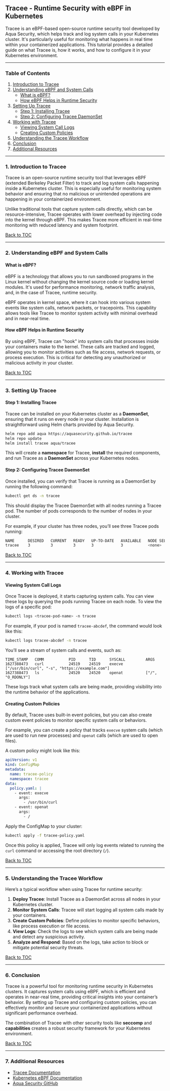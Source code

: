 
## **Tracee - Runtime Security with eBPF in Kubernetes**

Tracee is an eBPF-based open-source runtime security tool developed by Aqua Security, which helps track and log system calls in your Kubernetes cluster. It's particularly useful for monitoring what happens in real time within your containerized applications. This tutorial provides a detailed guide on what Tracee is, how it works, and how to configure it in your Kubernetes environment.

---

### **Table of Contents**

1. [Introduction to Tracee](#1-introduction-to-tracee)
2. [Understanding eBPF and System Calls](#2-understanding-ebpf-and-system-calls)
   - [What is eBPF?](#what-is-ebpf)
   - [How eBPF Helps in Runtime Security](#how-ebpf-helps-in-runtime-security)
3. [Setting Up Tracee](#3-setting-up-tracee)
   - [Step 1: Installing Tracee](#step-1-installing-tracee)
   - [Step 2: Configuring Tracee DaemonSet](#step-2-configuring-tracee-daemonset)
4. [Working with Tracee](#4-working-with-tracee)
   - [Viewing System Call Logs](#viewing-system-call-logs)
   - [Creating Custom Policies](#creating-custom-policies)
5. [Understanding the Tracee Workflow](#5-understanding-the-tracee-workflow)
6. [Conclusion](#6-conclusion)
7. [Additional Resources](#7-additional-resources)

---

### **1. Introduction to Tracee**

Tracee is an open-source runtime security tool that leverages eBPF (extended Berkeley Packet Filter) to track and log system calls happening inside a Kubernetes cluster. This is especially useful for monitoring system behavior and ensuring that no malicious or unintended operations are happening in your containerized environment.

Unlike traditional tools that capture system calls directly, which can be resource-intensive, Tracee operates with lower overhead by injecting code into the kernel through eBPF. This makes Tracee more efficient in real-time monitoring with reduced latency and system footprint.

[Back to TOC](#table-of-contents)

---

### **2. Understanding eBPF and System Calls**

#### **What is eBPF?**

eBPF is a technology that allows you to run sandboxed programs in the Linux kernel without changing the kernel source code or loading kernel modules. It's used for performance monitoring, network traffic analysis, and, in the case of Tracee, runtime security.

eBPF operates in kernel space, where it can hook into various system events like system calls, network packets, or tracepoints. This capability allows tools like Tracee to monitor system activity with minimal overhead and in near-real time.

#### **How eBPF Helps in Runtime Security**

By using eBPF, Tracee can "hook" into system calls that processes inside your containers make to the kernel. These calls are tracked and logged, allowing you to monitor activities such as file access, network requests, or process execution. This is critical for detecting any unauthorized or malicious activity in your cluster.

[Back to TOC](#table-of-contents)

---

### **3. Setting Up Tracee**

#### **Step 1: Installing Tracee**

Tracee can be installed on your Kubernetes cluster as a **DaemonSet**, ensuring that it runs on every node in your cluster. Installation is straightforward using Helm charts provided by Aqua Security.

```bash
helm repo add aqua https://aquasecurity.github.io/tracee
helm repo update
helm install tracee aqua/tracee
```

This will create a **namespace** for Tracee, **install** the required components, and run Tracee as a **DaemonSet** across your Kubernetes nodes.

#### **Step 2: Configuring Tracee DaemonSet**

Once installed, you can verify that Tracee is running as a DaemonSet by running the following command:

```bash
kubectl get ds -n tracee
```

This should display the Tracee DaemonSet with all nodes running a Tracee pod. The number of pods corresponds to the number of nodes in your cluster.

For example, if your cluster has three nodes, you’ll see three Tracee pods running:

```bash
NAME      DESIRED   CURRENT   READY   UP-TO-DATE   AVAILABLE   NODE SELECTOR   AGE
tracee    3         3         3       3            3           <none>          1m
```

[Back to TOC](#table-of-contents)

---

### **4. Working with Tracee**

#### **Viewing System Call Logs**

Once Tracee is deployed, it starts capturing system calls. You can view these logs by querying the pods running Tracee on each node. To view the logs of a specific pod:

```bash
kubectl logs <tracee-pod-name> -n tracee
```

For example, if your pod is named `tracee-abcdef`, the command would look like this:

```bash
kubectl logs tracee-abcdef -n tracee
```

You’ll see a stream of system calls and events, such as:

```
TIME_STAMP   COMM           PID      TID      SYSCALL         ARGS
1627388473   curl           24519    24519    execve          ["/usr/bin/curl", "-s", "https://example.com"]
1627388473   ls             24520    24520    openat          ["/", "O_RDONLY"]
```

These logs track what system calls are being made, providing visibility into the runtime behavior of the applications.

#### **Creating Custom Policies**

By default, Tracee uses built-in event policies, but you can also create custom event policies to monitor specific system calls or behaviors.

For example, you can create a policy that tracks `execve` system calls (which are used to run new processes) and `openat` calls (which are used to open files).

A custom policy might look like this:

```yaml
apiVersion: v1
kind: ConfigMap
metadata:
  name: tracee-policy
  namespace: tracee
data:
  policy.yaml: |
    - event: execve
      args:
        - /usr/bin/curl
    - event: openat
      args:
        - /
```

Apply the ConfigMap to your cluster:

```bash
kubectl apply -f tracee-policy.yaml
```

Once this policy is applied, Tracee will only log events related to running the `curl` command or accessing the root directory (`/`).

[Back to TOC](#table-of-contents)

---

### **5. Understanding the Tracee Workflow**

Here’s a typical workflow when using Tracee for runtime security:

1. **Deploy Tracee**: Install Tracee as a DaemonSet across all nodes in your Kubernetes cluster.
2. **Monitor System Calls**: Tracee will start logging all system calls made by your containers.
3. **Create Custom Policies**: Define policies to monitor specific behaviors, like process execution or file access.
4. **View Logs**: Check the logs to see which system calls are being made and detect any suspicious activity.
5. **Analyze and Respond**: Based on the logs, take action to block or mitigate potential security threats.

[Back to TOC](#table-of-contents)

---

### **6. Conclusion**

Tracee is a powerful tool for monitoring runtime security in Kubernetes clusters. It captures system calls using eBPF, which is efficient and operates in near-real time, providing critical insights into your container’s behavior. By setting up Tracee and configuring custom policies, you can effectively monitor and secure your containerized applications without significant performance overhead.

The combination of Tracee with other security tools like **seccomp** and **capabilities** creates a robust security framework for your Kubernetes environment.

[Back to TOC](#table-of-contents)

---

### **7. Additional Resources**

- [Tracee Documentation](https://aquasecurity.github.io/tracee/)
- [Kubernetes eBPF Documentation](https://kubernetes.io/docs/concepts/cluster-administration/ebpf/)
- [Aqua Security GitHub](https://github.com/aquasecurity)


